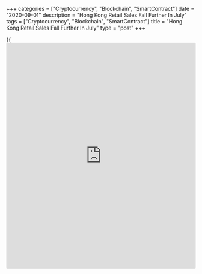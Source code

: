 +++
categories = ["Cryptocurrency", "Blockchain", "SmartContract"]
date = "2020-09-01"
description = "Hong Kong Retail Sales Fall Further In July"
tags = ["Cryptocurrency", "Blockchain", "SmartContract"]
title = "Hong Kong Retail Sales Fall Further In July"
type = "post"
+++

{{<iframe id="large-banner" src="https://www.bounty.group/#slide=23.0" width="100%" height="600" scrolling="no" style="border: 0px solid rgb(216, 221, 230); border-radius: 3px;">}}

Hong Kong's retail sales declined further in July, albeit at a softer
rate, figures from the Census and Statistics Department showed on
Tuesday.

The retail sales volume declined 23.9 percent year-on-year in July,
following a 25.3 percent decrease in June.

The value of retail sales decreased 23.1 percent annually in July,
following a 24.7 percent fall in the preceding month.

Sales value of jewelry, watches and clocks, and valuable gifts declined
53.7 percent annually in July. Sales of clothing, footwear and allied
products fell by 44.1 percent and those of other consumer goods
decreased 32.2 percent.

"The year-on-year decline in retail sales remained notable in July
despite a lower base of comparison, as the surge of local COVID-19 cases
and the resultant tightening of social distancing measures in that month
further disrupted consumption activities," a government spokesman said.

The spokesman says that, "while the recent stabilization in the local
epidemic situation may help improve consumption sentiment, the
[business][1] environment of the retail trade will continue to be very
difficult in the near term as inbound tourism remains at a standstill."

For comments and feedback [contact](https://www.playgroundfx.com/contact/): editorial@rtt[news](https://www.letsplayfx.com/blog/forex-news-website/).com

[Economic News][2]

 **What parts of the world are seeing the best (and worst) economic
performances lately? Click[here][3] to check out our [Econ Scorecard][3]
and find out! See up-to-the-moment [ranking](https://www.playgroundfx.com/blog/crypto-exchange-ranking/)s for the best and worst
performers in [GDP][4], [unemployment rate][5], [inflation][6] and much
more.**

   1. www.rtt[news](https://www.letsplayfx.com/blog/forex-news-website/).com/Content/Business.aspx
   2. www.rtt[news](https://www.letsplayfx.com/blog/forex-news-website/).com/Content/EconomicNews.aspx
   3. www.rtt[news](https://www.letsplayfx.com/blog/forex-news-website/).com/economic-scorecard/world-rank/industrial-production/highest-performance.aspx
   4. www.rtt[news](https://www.letsplayfx.com/blog/forex-news-website/).com/economic-scorecard/world-rank/GDP/highest-performance.aspx
   5. www.rtt[news](https://www.letsplayfx.com/blog/forex-news-website/).com/economic-scorecard/world-rank/unemployment-rate/lowest-performance.aspx
   6. www.rtt[news](https://www.letsplayfx.com/blog/forex-news-website/).com/economic-scorecard/world-rank/CPI/highest-performance.aspx